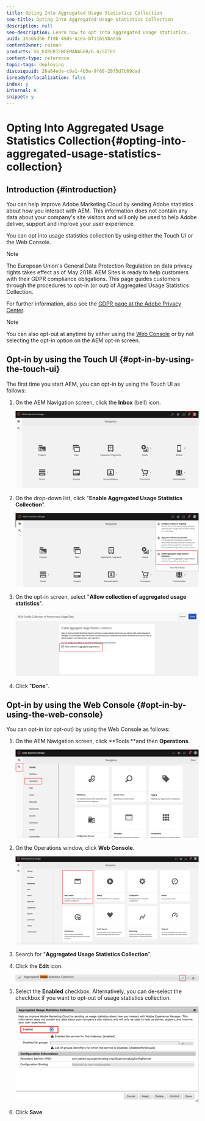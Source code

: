 ```yaml
---
title: Opting Into Aggregated Usage Statistics Collection
seo-title: Opting Into Aggregated Usage Statistics Collection
description: null
seo-description: Learn how to opt into aggregated usage statistics.
uuid: 35565db6-f19b-4505-a1ea-bf11b59bae16
contentOwner: raiman
products: SG_EXPERIENCEMANAGER/6.4/SITES
content-type: reference
topic-tags: deploying
discoiquuid: 26a84eda-c9a1-4b5e-9f68-28f5d7b69dad
isreadyforlocalization: false
index: y
internal: n
snippet: y
---
```


# Opting Into Aggregated Usage Statistics Collection{#opting-into-aggregated-usage-statistics-collection}

<!--
Comment Type: remark
Last Modified By: Alison Heimoz (aheimoz)
Last Modified Date: 2018-05-25T00:16:24.946-0400
<p>See email from Bill MItchell.<br /> </p>
-->

<!--
Comment Type: remark
Last Modified By: Silviu Raiman (raiman)
Last Modified Date: 2018-05-25T06:31:37.018-0400
<p>Added a new note about GDPR.</p>
-->

## Introduction {#introduction}

You can help improve Adobe Marketing Cloud by sending Adobe statistics about how you interact with AEM. This information does not contain any data about your company's site visitors and will only be used to help Adobe deliver, support and improve your user experience.

You can opt into usage statistics collection by using either the Touch UI or the Web Console.

>[!NOTE]
>
>The European Union's General Data Protection Regulation on data privacy rights takes effect as of May 2018. AEM Sites is ready to help customers with their GDPR compliance obligations. This page guides customers through the procedures to opt-in (or out) of Aggregated Usage Statistics Collection.
>
>For further information, also see the [GDPR page at the Adobe Privacy Center](https://www.adobe.com/privacy/general-data-protection-regulation.html).

>[!NOTE]
>
>You can also opt-out at anytime by either using the [Web Console](/sites/deploying/using/opt-in-aggregated-usage-statistics.html?cq_ck=1524753613547#OptinbyusingtheWebConsole) or by not selecting the opt-in option on the AEM opt-in screen.

## Opt-in by using the Touch UI {#opt-in-by-using-the-touch-ui}

The first time you start AEM, you can opt-in by using the Touch UI as follows:

1. On the AEM Navigation screen, click the **Inbox** (bell) icon.

   ![](assets/usage_statisticsnavigationscreen.png)

1. On the drop-down list, click "**Enable Aggregated Usage Statistics Collection**".

   ![](assets/usage_statisticsnavigationscreen2.png)

1. On the opt-in screen, select "**Allow collection of aggregated usage statistics**".

   ![](assets/usage_statisticsopt-inscreen.png)

1. Click "**Done**".

## Opt-in by using the Web Console {#opt-in-by-using-the-web-console}

You can opt-in (or opt-out) by using the Web Console as follows:

1. On the AEM Navigation screen, click **Tools **and then **Operations**.

   ![](assets/usage_statisticsopsdashboard.png)

1. On the Operations window, click **Web Console**.

   ![](assets/usage_statisticswebconsole.png)

1. Search for "**Aggregated Usage Statistics Collection**".
1. Click the **Edit** icon.

   ![](assets/usage_statisticscollectionedit.png)

1. Select the **Enabled** checkbox. Alternatively, you can de-select the checkbox if you want to opt-out of usage statistics collection.

   ![](assets/usage_statisticsselect.png)

1. Click **Save**.

